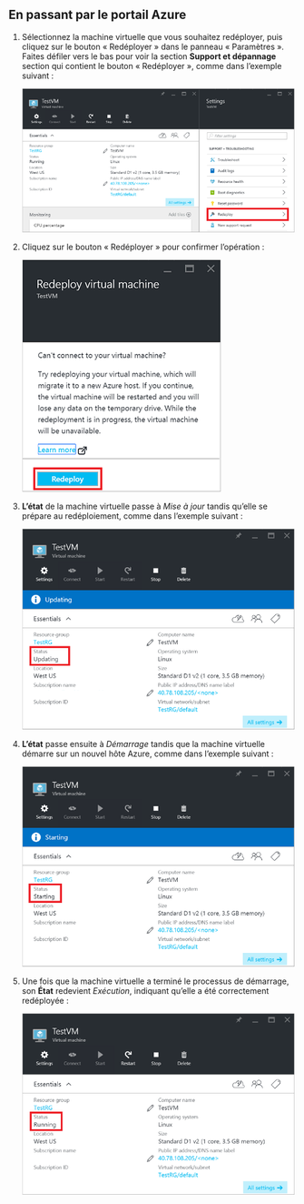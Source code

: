 ## <a name="using-azure-portal"></a>En passant par le portail Azure
1. Sélectionnez la machine virtuelle que vous souhaitez redéployer, puis cliquez sur le bouton « Redéployer » dans le panneau « Paramètres ». Faites défiler vers le bas pour voir la section **Support et dépannage** section qui contient le bouton « Redéployer », comme dans l’exemple suivant :
   
    ![Panneau Machines virtuelles Azure](./media/virtual-machines-common-redeploy-to-new-node/vmoverview.png)
2. Cliquez sur le bouton « Redéployer » pour confirmer l’opération :
   
    ![Panneau Redéployer une machine virtuelle](./media/virtual-machines-common-redeploy-to-new-node/redeployvm.png)
3. **L’état** de la machine virtuelle passe à *Mise à jour* tandis qu’elle se prépare au redéploiement, comme dans l’exemple suivant :
   
    ![Mise à jour de la machine virtuelle](./media/virtual-machines-common-redeploy-to-new-node/vmupdating.png)
4. **L’état** passe ensuite à *Démarrage* tandis que la machine virtuelle démarre sur un nouvel hôte Azure, comme dans l’exemple suivant :
   
    ![Démarrage de la machine virtuelle](./media/virtual-machines-common-redeploy-to-new-node/vmstarting.png)
5. Une fois que la machine virtuelle a terminé le processus de démarrage, son **État** redevient *Exécution*, indiquant qu’elle a été correctement redéployée :
   
    ![Exécution de la machine virtuelle](./media/virtual-machines-common-redeploy-to-new-node/vmrunning.png)

